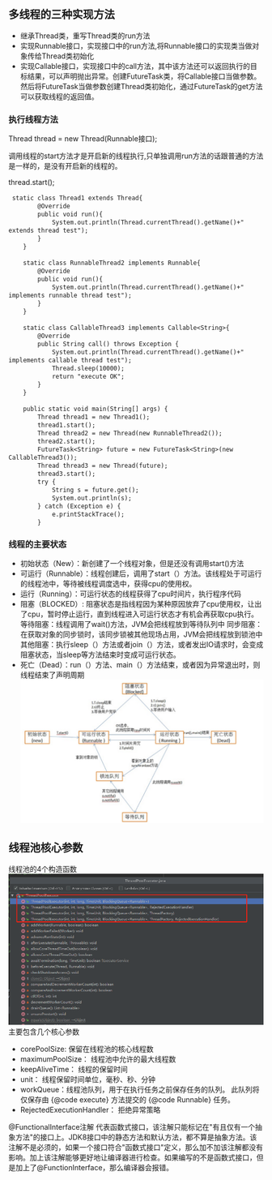 ## 多线程的三种实现方法
- 继承Thread类，重写Thread类的run方法
- 实现Runnable接口，实现接口中的run方法,将Runnable接口的实现类当做对象传给Thread类初始化
- 实现Callable接口，实现接口中的call方法，其中该方法还可以返回执行的目标结果，可以声明抛出异常。创建FutureTask类，将Callable接口当做参数。
然后将FutureTask当做参数创建Thread类初始化，通过FutureTask的get方法可以获取线程的返回值。

### 执行线程方法 
Thread thread = new Thread(Runnable接口);  

调用线程的start方法才是开启新的线程执行,只单独调用run方法的话跟普通的方法是一样的，是没有开启新的线程的。

thread.start();

```
 static class Thread1 extends Thread{
        @Override
        public void run(){
            System.out.println(Thread.currentThread().getName()+" extends thread test");
        }
    }

    static class RunnableThread2 implements Runnable{
        @Override
        public void run(){
            System.out.println(Thread.currentThread().getName()+" implements runnable thread test");
        }
    }

    static class CallableThread3 implements Callable<String>{
        @Override
        public String call() throws Exception {
            System.out.println(Thread.currentThread().getName()+" implements callable thread test");
            Thread.sleep(10000);
            return "execute OK";
        }
    }

    public static void main(String[] args) {
        Thread thread1 = new Thread1();
        thread1.start();
        Thread thread2 = new Thread(new RunnableThread2());
        thread2.start();
        FutureTask<String> future = new FutureTask<String>(new CallableThread3());
        Thread thread3 = new Thread(future);
        thread3.start();
        try {
            String s = future.get();
            System.out.println(s);
        } catch (Exception e) {
            e.printStackTrace();
        }

```
### 线程的主要状态
- 初始状态（New）：新创建了一个线程对象，但是还没有调用start()方法
- 可运行（Runnable）：线程创建后，调用了start（）方法。该线程处于可运行的线程池中，等待被线程调度选中，获得cpu的使用权。
- 运行（Running）：可运行状态的线程获得了cpu时间片，执行程序代码
- 阻塞（BLOCKED）: 阻塞状态是指线程因为某种原因放弃了cpu使用权，让出了cpu，暂时停止运行，直到线程进入可运行状态才有机会再获取cpu执行。
  等待阻塞：线程调用了wait()方法，JVM会把线程放到等待队列中
  同步阻塞：在获取对象的同步锁时，该同步锁被其他现场占用，JVM会把线程放到锁池中
  其他阻塞：执行sleep（）方法或者join（）方法，或者发出IO请求时，会变成阻塞状态，当sleep等方法结束时变成可运行状态。
- 死亡（Dead）：run（）方法、main（）方法结束，或者因为异常退出时，则线程结束了声明周期
 ![Image text](../../../../../../../../static/threadpool/thread_status.png)
## 线程池核心参数


线程池的4个构造函数
 ![Image text](../../../../../../../../static/threadpool/threadpool_construct.png)
 主要包含几个核心参数
 - corePoolSize: 保留在线程池的核心线程数
 - maximumPoolSize： 线程池中允许的最大线程数
 - keepAliveTime： 线程的保留时间
 - unit： 线程保留时间单位，毫秒、秒、分钟
 - workQueue：线程池队列，用于在执行任务之前保存任务的队列。 此队列将仅保存由 {@code execute} 方法提交的 {@code Runnable} 任务。
 - RejectedExecutionHandler： 拒绝异常策略
 
 
 
 
 
 
 
 @FunctionalInterface注解
 代表函数式接口，该注解只能标记在"有且仅有一个抽象方法"的接口上。JDK8接口中的静态方法和默认方法，都不算是抽象方法。该注解不是必须的，如果一个接口符合"函数式接口"定义，那么加不加该注解都没有影响。加上该注解能够更好地让编译器进行检查。如果编写的不是函数式接口，但是加上了@FunctionInterface，那么编译器会报错。
 